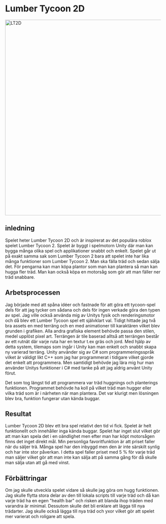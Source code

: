 # Lumber Tycoon 2D

<img width="632" alt="LT2D" src="https://user-images.githubusercontent.com/69853455/119678829-256cbe00-be40-11eb-87fc-a0eec4dc8e3d.PNG">

## inledning

Spelet heter Lumber Tycoon 2D och är inspirerat av det populära roblox spelet Lumber Tycoon 2.
Spelet är byggt i spelmotorn Unity där man kan bygga många olika spel och applikationer snabbt och enkelt.
Spelet går ut på exakt samma sak som Lumber Tycoon 2 bara att spelet inte har lika många funktioner som Lumber Tycoon 2. 
Man ska fälla träd och sedan sälja det. För pengarna kan man köpa plantor som man kan plantera så man kan hugga fler träd. 
Man kan också köpa en motorsåg som gör att man fäller ner träd snabbare.

## Arbetsprocessen

Jag började med att spåna idéer och fastnade för att göra ett tycoon-spel dels för att jag tycker om sådana och dels för ingen verkade göra den typen av spel. Jag ville också använda mig av Unitys fysik och renderingsmotor och då blev ett Lumber Tycoon spel ett självklart val.
Tidigt hittade jag två bra assets en med terräng och en med animationer till karaktären vilket blev grunden i grafiken. Alla andra grafiska element behövde passa den stilen, medel upplöst pixel art. 
Terrängen är tile baserad alltså att terrängen består av ett rutnät där varje ruta har en textur t.ex gräs och jord. 
Med hjälp av detta system, tilemaps som ingår i Unity kan man enkelt och snabbt skapa ny varierad terräng.
Unity använder sig av C# som programmeringsspråk vilket är väldigt likt C++ som jag har programmerat i tidigare vilket gjorde det enkelt att programmera.
Men samtidigt behövde jag lära mig hur man använder Unitys funktioner i C# med tanke på att jag aldrig använt Unity förut.

Det som tog längst tid att programmera var träd huggnings och planterings funktionen. Programmet behövde ha koll på vilket träd man hugger eller vilka träd som är i närheten när man plantera. Det var klurigt men lösningen blev bra, funktion fungerar utan kända buggar.

## Resultat

Lumber Tycoon 2D blev ett bra spel relativt den tid vi fick. Spelet är helt funktionellt och innehåller inga kända buggar. Spelet har inget slut vilket gör att man kan spela det i en oändlighet men efter man har köpt motorsågen finns det inget direkt mål.
Min personliga favoritfunktion är att priset faller när du säljer trä. Många spel har den inbyggd men den är inte särskilt synlig och har inte stor påverkan. I detta spel faller priset med 5 % för varje träd man säljer vilket gör att man inte kan sälja att på samma gång för då skulle man sälja utan att gå med vinst. 

## Förbättringar

Om jag skulle utveckla spelet vidare så skulle jag göra om hugg funktionen. Jag skulle flytta stora delar av den till lokala scripts till varje träd och då kan varje träd ha en egen "health bar" och risken att blanda ihop träden med varandra är minimal. Dessutom skulle det bli enklare att lägga till nya trädarter.
Jag skulle också lägga till nya träd och yxor vilket gör att spelet mer varierat och roligare att spela.
